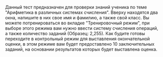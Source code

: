 Данный тест предназначен для проверки знаний ученика по теме "Арифметика в различных системах счисления". Вверху находятся два окна, напишите в них свое имя и фамилию, а также свой класс. Вы можете потренироваться во вкладке "Тренировочный режим", при выборе этого режима вам нужно ввести систему счисления операций, а также количество заданий (Образец: 2,255). Как будите готовы переходите в контрольный режим для выставления окончательной оценки, в этом режиме вам будет предоставлено 10 заключительных заданий, на основании результатов которых будет выставлена оценка.
